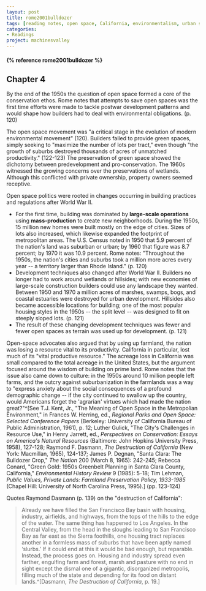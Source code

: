 ```yaml
---
layout: post
title: rome2001bulldozer
tags: [reading notes, open space, California, environmentalism, urban sprawl]
categories:
- Readings
project: machinesvalley
---
```



<h4>{% reference rome2001bulldozer %}</h4>

Chapter 4
---------

By the end of the 1950s the question of open space formed a core of the conservation ethos. Rome notes that attempts to save open spaces was the first time efforts were made to tackle postwar development patterns and would shape how builders had to deal with environmental obligations. (p. 120)

The open space movement was "a critical stage in the evolution of modern environmental movement" (120). Builders failed to provide green spaces, simply seeking to "maximize the number of lots per tract," even though "the growth of suburbs destroyed thousands of acres of unmatched productivity." (122-123) The preservation of green space showed the dichotomy between predevelopment and pro-conservation. The 1960s witnessed the growing concerns over the preservations of wetlands. Although this conflicted with private ownership, property owners seemed receptive.

Open space politics were rooted in changes occurring in building practices and regulations after World War II.

* For the first time, building was dominated by **large-scale operations** using **mass-production** to create new neighborhoods. During the 1950s, 15 million new homes were built mostly on the edge of cities. Sizes of lots also increased, which likewise expanded the footprint of metropolitan areas. The U.S. Census noted in 1950 that 5.9 percent of the nation's land was suburban or urban; by 1960 that figure was 8.7 percent; by 1970 it was 10.9 percent. Rome notes: "Throughout the 1950s, the nation's cities and suburbs took a million more acres every year -- a territory larger than Rhode Island." (p. 120)
* Development techniques also changed after World War II. Builders no longer had to work around wetlands or hillsides; with new economies of large-scale construction builders could use any landscape they wanted. Between 1950 and 1970 a million acres of marshes, swamps, bogs, and coastal estuaries were destroyed for urban development. Hillsides also became accessible locations for building; one of the most popular housing styles in the 1950s -- the split level -- was designed to fit on steeply sloped lots. (p. 121)
* The result of these changing development techniques was fewer and fewer open spaces as terrain was used up for development. (p. 121)

Open-space advocates also argued that by using up farmland, the nation was losing a resource vital to its productivity. California in particular, lost much of its "vital productive resource." The acreage loss in California was small compared to the total acreage in the United States, but the argument focused around the wisdom of building on prime land. Rome notes that the issue also came down to culture: in the 1950s around 10 million people left farms, and the outcry against suburbanization in the farmlands was a way to "express anxiety about the social consequences of a profound demographic change -- if the city continued to swallow up the country, would Americans forget the 'agrarian' virtues which had made the nation great?"^[See T.J. Kent, Jr., "The Meaning of Open Space in the Metropolian Environment," in Frances W. Herring, ed., *Regional Parks and Open Space: Selected Conference Papers* (Berkeley: University of California Bureau of Public Administration, 1961), p. 12; Luther Gulick, "The City's Challenges in Resource Use," in Henry Jarrett, ed., *Perspectives on Conservation: Essays on America's Natural Resources* (Baltimore: John Hopkins University Press, 1958), 127-128; Raymond F. Dasmann, *The Destruction of California* (New York: Macmillan, 1965), 124-137; James P. Degnan, "Santa Clara: The Bulldozer Crop," *The Nation* 200 (March 8, 1965): 242-245; Rebecca Conard, "Green Gold: 1950s Greenbelt Planning in Santa Clara County, California," *Environmental History Review* 9 (1985): 5-18; Tim Lehman, *Public Values, Private Lands: Farmland Preservation Policy, 1933-1985* (Chapel Hill: University of North Carolina Press, 1995).] (pp. 123-124)

Quotes Raymond Dasmann (p. 139) on the "destruction of California":

> Already we have filled the San Francisco Bay basin with housing, industry, airfields, and highways, from the tops of the hills to the edge of the water. The same thing has happened to Los Angeles. In the Central Valley, from the head in the sloughs leading to San Francisco Bay as far east as the Sierra foothills, one housing tract replaces another in a formless mass of suburbs that have been aptly named ‘slurbs.’ If it could end at this it would be bad enough, but reparable. Instead, the process goes on. Housing and industry spread even farther, engulfing farm and forest, marsh and pasture with no end in sight except the dismal one of a gigantic, disorganized metropolis, filling much of the state and depending for its food on distant lands.^[Dasmann, *The Destruction of California*, p. 19.]

